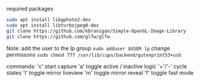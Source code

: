 required packages 

```bash
sudo apt install libgphoto2-dev
sudo apt install libturbojpeg0-dev 
git clone https://github.com/kbranigan/Simple-OpenGL-Image-Library
git clone https://github.com/glfw/glfw
```

Note:
add the user to the lp group
`sudo adduser $USER lp`
change permissons
`sudo chmod 777 /usr/lib/cups/backend/gutenprint53+usb`

commands:
'c'     start capture
'a'     toggle active / inactive logic
'+'/'-' cycle states
'l'     toggle mirror liveview
'm'     toggle mirror reveal
'f'     toggle fast mode